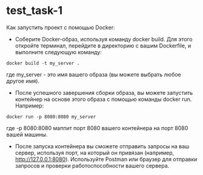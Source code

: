 # test_task-1

Как запустить проект с помощью Docker:
- Соберите Docker-образ, используя команду docker build. Для этого откройте терминал, перейдите в директорию с вашим Dockerfile, и выполните следующую команду:
```
docker build -t my_server .
```
где my_server - это имя вашего образа (вы можете выбрать любое другое имя).

- После успешного завершения сборки образа, вы можете запустить контейнер на основе этого образа с помощью команды docker run. Например:
```
docker run -p 8080:8080 my_server
```
где -p 8080:8080 маппит порт 8080 вашего контейнера на порт 8080 вашей машины.

- После запуска контейнера вы сможете отправить запросы на ваш сервер, используя порт, на который он привязан (например, http://127.0.0.1:8080). Используйте Postman или браузер для отправки запросов и проверки работоспособности вашего сервера.